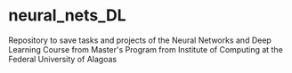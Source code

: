 # neural_nets_DL
Repository to save tasks and projects of the Neural Networks and Deep Learning Course from Master's Program from  Institute of Computing at the Federal University of Alagoas
